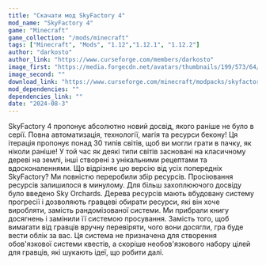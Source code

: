 ```yaml
---
title: "Скачати мод SkyFactory 4"
mod_name: "SkyFactory 4"
game: "Minecraft"
game_collection: "/mods/minecraft"
tags: ["Minecraft", "Mods", "1.12","1.12.1", "1.12.2"]
author: "darkosto"
author_link: "https://www.curseforge.com/members/darkosto"
image_first: "https://media.forgecdn.net/avatars/thumbnails/199/573/64/64/636907930795697123.png"
image_second: ""
download_link: "https://www.curseforge.com/minecraft/modpacks/skyfactory-4/files/all?page=1&amp;pageSize=20"
mod_dependencies: ""
dependencies_link: ""
date: "2024-08-3"
---
```


SkyFactory 4 пропонує абсолютно новий досвід, якого раніше не було в серії. Повна автоматизація, технології, магія та ресурси бекону! Ця ітерація пропонує понад 30 типів світів, щоб ви могли грати в пачку, як ніколи раніше! У той час як деякі типи світів засновані на класичному дереві на землі, інші створені з унікальними рецептами та вдосконаленнями.
Що відрізняє цю версію від усіх попередніх SkyFactory? Ми повністю переробили збір ресурсів. Просіювання ресурсів залишилося в минулому. Для більш захоплюючого досвіду було введено Sky Orchards. Дерева ресурсів мають вбудовану систему прогресії і дозволяють гравцеві обирати ресурси, які він хоче виробляти, замість рандомізованої системи. Ми прибрали книгу досягнень і замінили її системою просування. Замість того, щоб вимагати від гравців вручну перевіряти, чого вони досягли, гра буде вести облік за вас. Ця система не призначена для створення обов'язкової системи квестів, а скоріше необов'язкового набору цілей для гравців, які шукають ідеї, що робити далі.